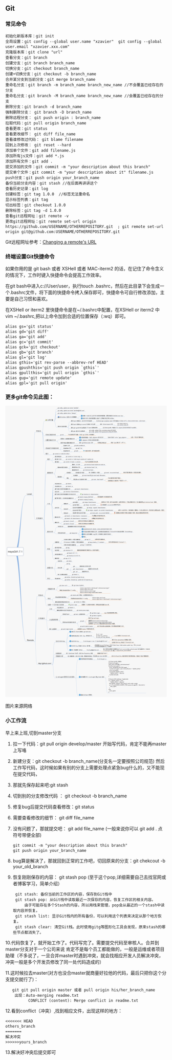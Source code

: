 ## Git

### 常见命令


    初始化新版本库：git init
    全局设置：git config --global user.name "xzavier"  git config --global user.email "xzavier.xxx.com"
    克隆版本库：git clone "url"
    查看分支：git branch
    创建分支：git branch branch_name
    切换分支：git checkout branch_name
    创建+切换分支：git checkout -b branch_name
    合并某分支到当前分支：git merge branch_name
    重命名分支：git branch -m branch_name branch_new_name //不会覆盖已经存在的分支
    重命名分支：git branch -M branch_name branch_new_name //会覆盖已经存在的分支
    删除分支：git branch -d branch_name 
    强制删除分支： git branch -D branch_name
    删除远程分支： git push origin : branch_name 
    拉取代码：git pull origin branch_name
    查看更改：git status 
    查看更改细节： git diff file_name
    查看谁修改过代码： git blame filename
    回到上次修改： git reset --hard
    添加单个文件：git add filename.js 
    添加所有js文件：git add *.js
    添加所有文件：git add .
    提交添加的文件：git commit -m "your description about this branch"
    提交单个文件：git commit -m "your description about it" filename.js
    push分支：git push origin your_branch_name
    备份当前分支内容：git stash //在后面再讲讲这个
    查看历史记录：git log
    创建标签：git tag 1.0.0  //标签无法重命名
    显示标签列表：git tag 
    切出标签：git checkout 1.0.0
    删除标签：git tag -d 1.0.0
    查看git远程网址：git remote -v
    更改git远程网址：git remote set-url origin https://github.com/USERNAME/OTHERREPOSITORY.git  ; git remote set-url origin git@github.com:USERNAME/OTHERREPOSITORY.git

Git远程网址参考：[Changing a remote's URL][2]

### 终端设置Git快捷命令

如果你用的是 git bash 或者 XSHell 或者 MAC-iterm2 的话，在记住了命令含义的情况下，工作时键入快捷命令会提高工作效率。

在git bash中进入c://User/user，执行touch .bashrc，然后在此目录下会生成一个.bashrc文件，将下面的快捷命令拷入保存即可，快捷命令可自行修改添加，主要是自己习惯和喜欢。

在XSHell or iterm2 里快捷命令是在~/.bashrc中配置，在XSHell or iterm2 中 vim ~/.bashrc,把以上命令加到合适的位置保存（:wq）即可。

    alias gs='git status'
    alias gd='git diff'
    alias ga='git add'
    alias gc='git commit'
    alias gck='git checkout'
    alias gb='git branch'
    alias gl='git log'
    alias gthis='git rev-parse --abbrev-ref HEAD'
    alias gpushthis='git push origin `gthis`'
    alias gpullthis='git pull origin `gthis`'
    alias gup='git remote update'
    alias gpl='git pull origin'

### 更多git命令见此图：

![图片描述][1]

图片来源网络

### 小工作流

早上来上班,切到master分支

1. 拉一下代码：git pull origin develop/master
   开始写代码，肯定不能再master上写咯
   
2. 新建分支：git checkout -b branch_name(分支名一定要按照公司规范)
   然后工作写代码，这时候如果有别的分支上需要处理点紧急bug什么的，又不能现在提交代码，
   
3. 那就先保存起来吧:git stash

4. 切到别的分支修改代码 ： git checkout -b branch_name

5. 修复bug后提交代码查看修改：git status

6. 需要查看修改的细节： git diff file_name

7. 没有问题了，那就提交吧： git add file_name (一般来说你可以 git add . 点符号带便全部)
   
       git commit -m "your description about this branch"
       git push origin your_branch_name
   
8. bug算是解决了，那就回到正常的工作吧，切回原来的分支：git chekcout -b your_old_branch

9. 恢复刚刚保存的内容： git stash pop (至于这个pop,详细需要自己去找官网或者博客学习，简单介绍）

        git stash: 备份当前的工作区的内容，保存到Git栈中
        git stash pop: 从Git栈中读取最近一次保存的内容，恢复工作区的相关内容。
            由于可能存在多个Stash的内容，所以用栈来管理，pop会从最近的一个stash中读取内容并恢复。
        git stash list: 显示Git栈内的所有备份，可以利用这个列表来决定从那个地方恢复。
        git stash clear: 清空Git栈。此时使用gitg等图形化工具会发现，原来stash的哪些节点都消失了。  
    
10.代码恢复了，就开始工作了。代码写完了。需要提交代码至审核人。合并到master分支对于一个公司来说
   肯定不是每个员工都能做的，一般是运维或者项目助理（不多说了，一旦合并master时遇到冲突，就会找相应开发人员解决冲突，冲突一般是多个开发员修改了同一处代码造成的）

11.这时候拉去master(对方也没合master就商量好拉他的代码，最后只把你这个分支提交就行了)：

       git git pull origin master 或者 pull origin his/her_branch_name
        出现：Auto-merging readme.txt
              CONFLICT (content): Merge conflict in readme.txt

12.看到conflict（冲突）,找到相应文件，出现这样的地方：
    
    <<<<<<< HEAD 
    others_branch
    =======
    解决冲突
    >>>>>>yours_branch

13.解决好冲突后提交即可





  [1]: img/git_commonds.png
  [2]: https://help.github.com/articles/changing-a-remote-s-url/
